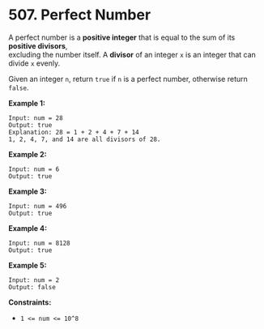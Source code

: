 # 507. Perfect Number

A perfect number is a **positive integer** that is equal to the sum of its **positive divisors**,  
excluding the number itself. A **divisor** of an integer `x` is an integer that can divide `x` evenly.

Given an integer `n`, return `true` if `n` is a perfect number, otherwise return `false`.

**Example 1:**

    Input: num = 28
    Output: true
    Explanation: 28 = 1 + 2 + 4 + 7 + 14
    1, 2, 4, 7, and 14 are all divisors of 28.

**Example 2:**

    Input: num = 6
    Output: true

**Example 3:**

    Input: num = 496
    Output: true

**Example 4:**

    Input: num = 8128
    Output: true

**Example 5:**

    Input: num = 2
    Output: false

**Constraints:**

- `1 <= num <= 10^8`
